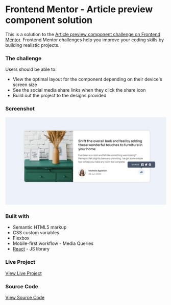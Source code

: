 # Frontend Mentor - Article preview component solution

This is a solution to the [Article preview component challenge on Frontend Mentor](https://www.frontendmentor.io/challenges/article-preview-component-dYBN_pYFT). Frontend Mentor challenges help you improve your coding skills by building realistic projects. 

### The challenge

Users should be able to:

- View the optimal layout for the component depending on their device's screen size
- See the social media share links when they click the share icon
- Build out the project to the designs provided

### Screenshot

![Screenshot](./src/assets/Screenshot.jpg)

### Built with

- Semantic HTML5 markup
- CSS custom variables
- Flexbox
- Mobile-first workflow - Media Queries
- [React](https://reactjs.org/) - JS library


### Live Project

[View Live Project](https://github.com/Trishachi/article-preview-react)

### Source Code

[View Source Code](https://github.com/Trishachi/article-preview-react)



